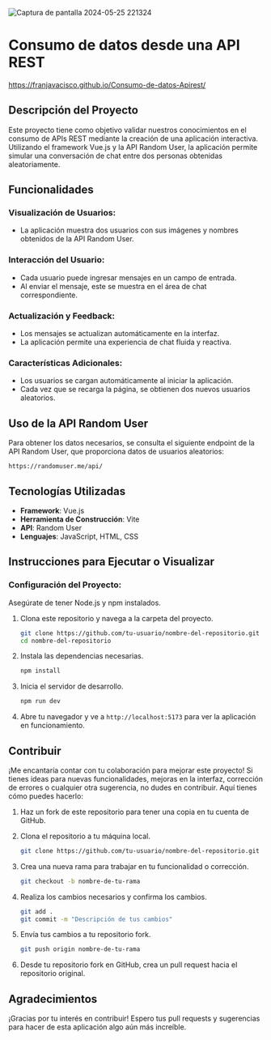 
![Captura de pantalla 2024-05-25 221324](https://github.com/FranJavacisco/Consumo-de-datos-Apirest/assets/134477809/1e74f808-eae5-4b7e-a417-898ca0d3de67)

# Consumo de datos desde una API REST
https://franjavacisco.github.io/Consumo-de-datos-Apirest/


## Descripción del Proyecto

Este proyecto tiene como objetivo validar nuestros conocimientos en el consumo de APIs REST mediante la creación de una aplicación interactiva. Utilizando el framework Vue.js y la API Random User, la aplicación permite simular una conversación de chat entre dos personas obtenidas aleatoriamente.

## Funcionalidades

### Visualización de Usuarios:

- La aplicación muestra dos usuarios con sus imágenes y nombres obtenidos de la API Random User.

### Interacción del Usuario:

- Cada usuario puede ingresar mensajes en un campo de entrada.
- Al enviar el mensaje, este se muestra en el área de chat correspondiente.

### Actualización y Feedback:

- Los mensajes se actualizan automáticamente en la interfaz.
- La aplicación permite una experiencia de chat fluida y reactiva.

### Características Adicionales:

- Los usuarios se cargan automáticamente al iniciar la aplicación.
- Cada vez que se recarga la página, se obtienen dos nuevos usuarios aleatorios.

## Uso de la API Random User

Para obtener los datos necesarios, se consulta el siguiente endpoint de la API Random User, que proporciona datos de usuarios aleatorios:

```
https://randomuser.me/api/
```

## Tecnologías Utilizadas

- **Framework**: Vue.js
- **Herramienta de Construcción**: Vite
- **API**: Random User
- **Lenguajes**: JavaScript, HTML, CSS

## Instrucciones para Ejecutar o Visualizar

### Configuración del Proyecto:

Asegúrate de tener Node.js y npm instalados.

1. Clona este repositorio y navega a la carpeta del proyecto.
   ```bash
   git clone https://github.com/tu-usuario/nombre-del-repositorio.git
   cd nombre-del-repositorio
   ```

2. Instala las dependencias necesarias.
   ```bash
   npm install
   ```

3. Inicia el servidor de desarrollo.
   ```bash
   npm run dev
   ```

4. Abre tu navegador y ve a `http://localhost:5173` para ver la aplicación en funcionamiento.

## Contribuir

¡Me encantaría contar con tu colaboración para mejorar este proyecto! Si tienes ideas para nuevas funcionalidades, mejoras en la interfaz, corrección de errores o cualquier otra sugerencia, no dudes en contribuir. Aquí tienes cómo puedes hacerlo:

1. Haz un fork de este repositorio para tener una copia en tu cuenta de GitHub.

2. Clona el repositorio a tu máquina local.
   ```bash
   git clone https://github.com/tu-usuario/nombre-del-repositorio.git
   ```

3. Crea una nueva rama para trabajar en tu funcionalidad o corrección.
   ```bash
   git checkout -b nombre-de-tu-rama
   ```

4. Realiza los cambios necesarios y confirma los cambios.
   ```bash
   git add .
   git commit -m "Descripción de tus cambios"
   ```

5. Envía tus cambios a tu repositorio fork.
   ```bash
   git push origin nombre-de-tu-rama
   ```

6. Desde tu repositorio fork en GitHub, crea un pull request hacia el repositorio original.

## Agradecimientos

¡Gracias por tu interés en contribuir! Espero tus pull requests y sugerencias para hacer de esta aplicación algo aún más increíble.
